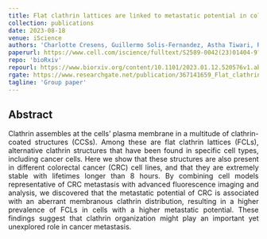```yaml
---
title: Flat clathrin lattices are linked to metastatic potential in colorectal cancer
collection: publications
date: 2023-08-18
venue: iScience
authors: 'Charlotte Cresens, Guillermo Solis-Fernandez, Astha Tiwari, Rik Nuyts, Johan Hofkens, Rodrigo Barderas, Susana Rocha'
paperurl: https://www.cell.com/iscience/fulltext/S2589-0042(23)01404-9?uuid=uuid%3A07e0386d-3607-4c52-9dec-0b374d4a8e45
repo: 'bioRxiv'
repourl: https://www.biorxiv.org/content/10.1101/2023.01.12.520576v1.abstract
rgate: https://www.researchgate.net/publication/367141659_Flat_clathrin_lattices_are_linked_to_metastatic_potential_in_colorectal_cancer
tagline: 'Group paper'
---
```


<h2> Abstract </h2>
<p align= "justify">
Clathrin assembles at the cells’ plasma membrane in a multitude of clathrin-coated structures (CCSs). Among these are flat clathrin lattices (FCLs), alternative clathrin structures that have been found in specific cell types, including cancer cells. Here we show that these structures are also present in different colorectal cancer (CRC) cell lines, and that they are extremely stable with lifetimes longer than 8 hours. By combining cell models representative of CRC metastasis with advanced fluorescence imaging and analysis, we discovered that the metastatic potential of CRC is associated with an aberrant membranous clathrin distribution, resulting in a higher prevalence of FCLs in cells with a higher metastatic potential. These findings suggest that clathrin organization might play an important yet unexplored role in cancer metastasis.
